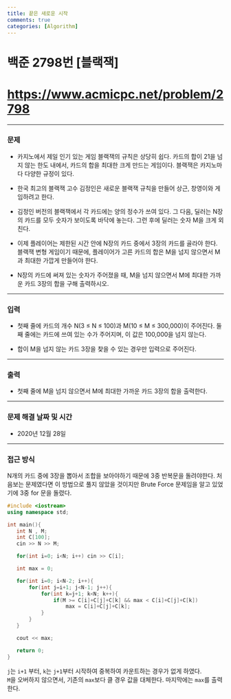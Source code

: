 ```yaml
---
title: 끝은 새로운 시작
comments: true
categories: [Algorithm]
---
```



# 백준 2798번 [블랙잭]
# https://www.acmicpc.net/problem/2798

---

### 문제

- 카지노에서 제일 인기 있는 게임 블랙잭의 규칙은 상당히 쉽다. 카드의 합이 21을 넘지 않는 한도 내에서, 카드의 합을 최대한 크게 만드는 게임이다. 블랙잭은 카지노마다 다양한 규정이 있다.

- 한국 최고의 블랙잭 고수 김정인은 새로운 블랙잭 규칙을 만들어 상근, 창영이와 게임하려고 한다.

- 김정인 버전의 블랙잭에서 각 카드에는 양의 정수가 쓰여 있다. 그 다음, 딜러는 N장의 카드를 모두 숫자가 보이도록 바닥에 놓는다. 그런 후에 딜러는 숫자 M을 크게 외친다.

- 이제 플레이어는 제한된 시간 안에 N장의 카드 중에서 3장의 카드를 골라야 한다. 블랙잭 변형 게임이기 때문에, 플레이어가 고른 카드의 합은 M을 넘지 않으면서 M과 최대한 가깝게 만들어야 한다.

- N장의 카드에 써져 있는 숫자가 주어졌을 때, M을 넘지 않으면서 M에 최대한 가까운 카드 3장의 합을 구해 출력하시오.

---

### 입력
- 첫째 줄에 카드의 개수 N(3 ≤ N ≤ 100)과 M(10 ≤ M ≤ 300,000)이 주어진다. 둘째 줄에는 카드에 쓰여 있는 수가 주어지며, 이 값은 100,000을 넘지 않는다.

- 합이 M을 넘지 않는 카드 3장을 찾을 수 있는 경우만 입력으로 주어진다.

---

### 출력
- 첫째 줄에 M을 넘지 않으면서 M에 최대한 가까운 카드 3장의 합을 출력한다.


---

### 문제 해결 날짜 및 시간

- 2020년 12월 28일

---

### 접근 방식
  N개의 카드 중에 3장을 뽑아서 조합을 보아야하기 때문에 3중 반복문을 돌려야한다. 처음보는 문제였다면 이 방법으로 풀지 않았을 것이지만 Brute Force 문제임을 알고 있었기에 3중 for 문을 돌렸다.

 ```c++
 #include <iostream>
using namespace std;

int main(){
    int N , M;
    int C[100];
    cin >> N >> M;

    for(int i=0; i<N; i++) cin >> C[i];

    int max = 0;

    for(int i=0; i<N-2; i++){
        for(int j=i+1; j<N-1; j++){
            for(int k=j+1; k<N; k++){
                if(M >= C[i]+C[j]+C[k] && max < C[i]+C[j]+C[k])
                    max = C[i]+C[j]+C[k];
            }
        }
    }   

    cout << max;

    return 0;
}
 ``` 

`j`는 `i+1` 부터, `k`는 `j+1`부터 시작하여 중복하여 카운트하는 경우가 없게 하였다.  
`M`을 오버하지 않으면서, 기존의 `max`보다 클 경우 값을 대체한다. 마지막에는 `max`를 출력한다.

